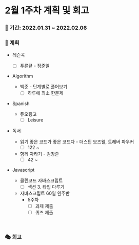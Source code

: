 # 2월 1주차 계획 및 회고

### 📆 기간: 2022.01.31 ~ 2022.02.06

### 📑 계획

- 레슨곡

  - [ ] 푸른끝 - 정준일
- Algorithm

  - 백준 - 단계별로 풀어보기
    - [ ] 하루에 최소 한문제
- Spanish
  - 듀오링고
    - [ ] Leisure
- 독서
  - 읽기 좋은 코드가 좋은 코드다 - 더스틴 보즈웰, 트레버 파우커
    - [ ] 122 ~
  - 함께 자라기 - 김창준
    - [ ] 42 ~
- Javascript
  - 클린코드 자바스크립트
    - [ ] 섹션 3. 타입 다루기
  - 자바스크립트 60일 완주반
    - 5주차
      - [ ] 과제 제출
      - [ ] 퀴즈 제출

<br/>

### 🎭 회고

